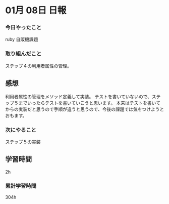 #  01月 08日 日報
###  今日やったこと
ruby 自販機課題

### 取り組んだこと
ステップ４の利用者属性の管理。
##  感想
利用者属性の管理をメソッド定義して実装。
テストを書いていないので、ステップ５までいったらテストを書いていこうと思います。
本来はテストを書いてからの実装だと思うので手順が違うと思うので、今後の課題では気をつけようとおもます。

### 次にやること
ステップ５の実装
##  学習時間

2h
###  累計学習時間

304h
